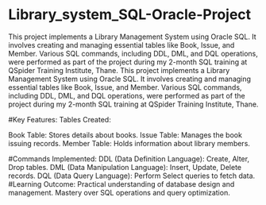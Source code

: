 # Library_system_SQL-Oracle-Project
This project implements a Library Management System using Oracle SQL. It involves creating and managing essential tables like Book, Issue, and Member. Various SQL commands, including DDL, DML, and DQL operations, were performed as part of the project during my 2-month SQL training at QSpider Training Institute, Thane.
This project implements a Library Management System using Oracle SQL. It involves creating and managing essential tables like Book, Issue, and Member. Various SQL commands, including DDL, DML, and DQL operations, were performed as part of the project during my 2-month SQL training at QSpider Training Institute, Thane.

#Key Features:
Tables Created:

Book Table: Stores details about books.
Issue Table: Manages the book issuing records.
Member Table: Holds information about library members.

#Commands Implemented:
DDL (Data Definition Language):
Create, Alter, Drop tables.
DML (Data Manipulation Language):
Insert, Update, Delete records.
DQL (Data Query Language):
Perform Select queries to fetch data.
#Learning Outcome:
Practical understanding of database design and management.
Mastery over SQL operations and query optimization.
